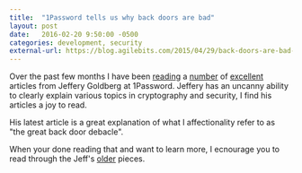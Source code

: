 ```yaml
---
title:  "1Password tells us why back doors are bad"
layout: post
date:   2016-02-20 9:50:00 -0500
categories: development, security 
external-url: https://blog.agilebits.com/2015/04/29/back-doors-are-bad-for-security-architecture/
---
```


Over the past few months I have been [reading][reading] a [number][number] of [excellent][excellent] articles from Jeffery Goldberg at 1Password. Jeffery has an uncanny ability to clearly explain various topics in cryptography and security, I find his articles a joy to read. 

His latest article is a great explanation of what I affectionality refer to as "the great back door debacle". 

When your done reading that and want to learn more, I ecnourage you to read through the Jeff's [older][archive] pieces. 

[reading]: https://support.1password.com/authentication-vs-encryption/
[number]: https://blog.agilebits.com/2016/01/21/when-back-doors-go-bad-mind-your-ps-and-qs/
[excellent]: https://blog.agilebits.com/2015/03/30/bcrypt-is-great-but-is-password-cracking-infeasible/
[archive]: https://blog.agilebits.com/author/jeff/